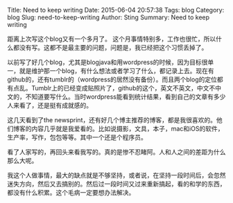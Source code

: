 Title: Need to keep writing
Date: 2015-06-04 20:57:38
Tags: blog
Category: blog
Slug: need-to-keep-writing
Author: Sting
Summary: Need to keep writing

距离上次写这个blog又有一个多月了。
这个月事情特别多，工作也很忙，所以什么都没有写。这都不是最主要的问题，问题是，我已经把这个习惯丢掉了。

以前写了好几个blog，尤其是blogjava和用wordpress的时候，因为目标很单一，就是维护那一个blog，有什么想法或者学习了什么，都记录上去。现在有github的，还有tumblr的（wordpress的居然没有备份）。而且两个blog的定位都有点乱。Tumblr上的已经变成贴照片了，github的这个，英文不英文，中文不中文的，不知道要写什么。当时wordpress能看到统计结果，看到自己的文章有多少人来看了，还是挺有成就感的。

这几天看到了the newsprint，还有好几个博主推荐的博客，都是我很喜欢的。他们博客的内容几乎就是我爱看的。比如说摄影，文具，本子，mac和iOS的软件，生产率，写作，包包等等。其中一个还是个程序员。

看了人家写的，再回头来看我写的。真的是惨不忍睹阿。人和人之间的差距为什么那么大呢。

我这个人做事情，最大的缺点就是不够坚持，或者说，在坚持一段时间后，会忽然迷失方向，然后又去搞别的。然后过一段时间又过来重新搞起，看的和学的东西，都没有什么积累。这个毛病一定要想办法解决。
